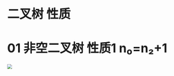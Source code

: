 # 二叉树 性质



# 01 非空二叉树 性质1 n₀=n₂+1

<img src="https://cvp.oss-cn-shanghai.aliyuncs.com/picgo/202404020721993.png" style="zoom: 67%;" />
